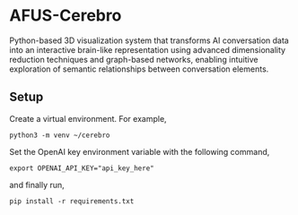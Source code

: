 # AFUS-Cerebro
Python-based 3D visualization system that transforms AI conversation data into an interactive brain-like representation using advanced dimensionality reduction techniques and graph-based networks, enabling intuitive exploration of semantic relationships between conversation elements.


## Setup

Create a virtual environment. For example,
```
python3 -m venv ~/cerebro
```
Set the OpenAI key environment variable with the following command,
```
export OPENAI_API_KEY="api_key_here"
```
and finally run,
```
pip install -r requirements.txt
```
